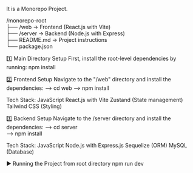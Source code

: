 It is a Monorepo Project.

/monorepo-root  
 ├── /web       → Frontend (React.js with Vite)  
 ├── /server    → Backend (Node.js with Express)  
 ├── README.md  → Project instructions  
 └── package.json  


1️⃣ Main Directory Setup
First, install the root-level dependencies by running:
npm install

2️⃣ Frontend Setup
Navigate to the "/web" directory and install the dependencies:
--> cd web
--> npm install

Tech Stack:
JavaScript
React.js with Vite
Zustand (State management)
Tailwind CSS (Styling)


3️⃣ Backend Setup
Navigate to the /server directory and install the dependencies:
--> cd server  
--> npm install

Tech Stack:
JavaScript
Node.js with Express.js
Sequelize (ORM)
MySQL (Database)


▶️ Running the Project from root directory
npm run dev 